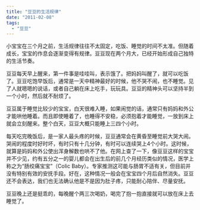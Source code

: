 ```yaml
---
title: "豆豆的生活规律"
date: "2011-02-08"
tags: 
  - "豆豆"
---
```


小宝宝在三个月之前，生活规律往往不太固定，吃饭、睡觉的时间不太准。但随着成长，宝宝的作息会逐渐变得有规律。豆豆现在两个月大，已经开始形成自己独特的生活节奏。

豆豆每天早上醒来，第一件事是哇哇叫，表示饿了。把妈妈叫醒了，就可以吃饭了。豆豆吃饱早饭后，通常是一天中精神最好的时候，他不哭不闹，也不睡觉。见了人就嗯嗯的说话，或者自己躺在床上吃手，玩玩具。豆豆的精神头可以坚持半到一个小时，然后就不耐烦了。

豆豆属于睡觉比较少的宝宝，白天很难入睡，如果闹觉的话，通常只有妈妈和外公才能哄他睡着。而且即使睡着了，也睡得不安稳，必须抱着才能睡觉，一放到床上就会立刻醒来。整个白天，豆豆大概只能睡上三四个小时。

每天吃完晚饭后，是一家人最头疼的时候，豆豆通常会在黄昏至睡觉前大哭大闹。哭闹的程度时好时坏，有时只有十几分钟，有时可以连续哭上4个小时。这时候，就算是妈妈和外公使出浑身解数也哄不了他。在网上查了一下，像豆豆这样的宝宝并不少见，约有五分之一的婴儿都会在出生后的前几个月经历类似的情况，医学上称之为“肠绞痛宝宝”（Colic Baby）。专家推测这可能与肠胃不适有关，但目前并没有特别有效的安抚手段。好在，这种情况一般会在宝宝四个月后自然消失。豆豆还不会表达，我们也无法确认他是不是因为肚子疼，只能耐心陪伴、尽量安抚。

豆豆晚上还是挺乖的，每晚醒个两三次喝奶，喝完了抱一抱直接就可以放在床上去睡觉了。
